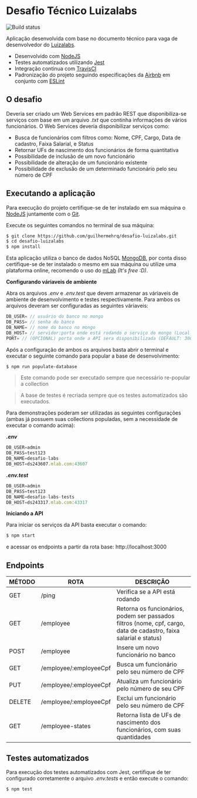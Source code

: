 # Desafio Técnico Luizalabs

![Build status](https://travis-ci.com/guilhermehrq/desafio-luizalabs.svg?token=NMRqR1XzXHw8yVERNabp&branch=master)

Aplicação desenvolvida com base no documento técnico para vaga de desenvolvedor do [Luizalabs](https://www.99jobs.com/luizalabs).

-   Desenvolvido com [NodeJS](https://nodejs.org/)
-   Testes automatizados utilizando [Jest](https://jestjs.io/)
-   Integração continua com [TravisCI](https://travis-ci.com/)
-   Padronização do projeto seguindo especificações da [Airbnb](https://github.com/airbnb/javascript) em conjunto com [ESLint](https://eslint.org/)

## O desafio

Deveria ser criado um Web Services em padrão REST que disponibiliza-se serviços com base em um arquivo _.txt_ que continha informações de vários funcionários.
O Web Services deveria disponibilizar serviços como:

-   Busca de funcionários com filtros como: Nome, CPF, Cargo, Data de cadastro, Faixa Salarial, e Status
-   Retornar UFs de nascimento dos funcionários de forma quantitativa
-   Possibilidade de inclusão de um novo funcionário
-   Possibilidade de alteração de um funcionário existente
-   Possibilidade de exclusão de um determinado funcionário pelo seu número de CPF

## Executando a aplicação

Para execução do projeto certifique-se de ter instalado em sua máquina o [NodeJS](https://nodejs.org/en/download/) juntamente com o [Git](https://git-scm.com/downloads).

Execute os seguintes comandos no terminal de sua máquina:

```sh
$ git clone https://github.com/guilhermehrq/desafio-luizalabs.git
$ cd desafio-luizalabs
$ npm install
```

Esta aplicação utiliza o banco de dados NoSQL [MongoDB](https://www.mongodb.com/), por conta disso certifique-se de ter instalado o mesmo em sua máquina ou utilize uma plataforma online, recomendo o uso do [mLab](https://mlab.com/) _(It's free :D)_.

**Configurando váriaveis de ambiente**

Abra os arquivos _.env_ e _.env.test_ que devem armazenar as váriaveis de ambiente de desenvolvimento e testes respectivamente. Para ambos os arquivos deveram ser configuradas as seguintes váriaveis:

```js
DB_USER= // usuário do banco no mongo
DB_PASS= // senha do banco
DB_NAME= // nome do banco no mongo
DB_HOST= // servidor:porta onde está rodando o serviço do mongo (Local: localhost:27017)
PORT= // (OPCIONAL) porta onde a API sera disponibilizada (DEFAULT: 3000)
```

Após a configuração de ambos os arquivos basta abrir o terminal e executar o seguinte comando para popular a base de desenvolvimento:

```sh
$ npm run populate-database
```

> Este comando pode ser executado sempre que necessário re-popular a collection

> A base de testes é recriada sempre que os testes automatizados são
> executados.

Para demonstrações poderam ser utilizadas as seguintes configurações (ambas já possuem suas collections populadas, sem a necessidade de executar o comando acima):

**_.env_**

```js
DB_USER=admin
DB_PASS=test123
DB_NAME=desafio-labs
DB_HOST=ds243607.mlab.com:43607
```

**_.env.test_**

```js
DB_USER=admin
DB_PASS=test123
DB_NAME=desafio-labs-tests
DB_HOST=ds243317.mlab.com:43317
```

**Iniciando a API**

Para iniciar os serviços da API basta executar o comando:

```sh
$ npm start
```

e acessar os endpoints a partir da rota base: http://localhost:3000

## Endpoints

| MÉTODO | ROTA                   | DESCRIÇÃO                                                                                                         |
| ------ | ---------------------- | ----------------------------------------------------------------------------------------------------------------- |
| GET    | /ping                  | Verifica se a API está rodando                                                                                    |
| GET    | /employee              | Retorna os funcionários, podem ser passados filtros (nome, cpf, cargo, data de cadastro, faixa salarial e status) |
| POST   | /employee              | Insere um novo funcionário no banco                                                                               |
| GET    | /employee/:employeeCpf | Busca um funcionário pelo seu número de CPF                                                                       |
| PUT    | /employee/:employeeCpf | Atualiza um funcionário pelo número de seu CPF                                                                    |
| DELETE | /employee/:employeeCpf | Exclui um funcionário pelo seu número de CPF                                                                      |
| GET    | /employee-states       | Retorna lista de UFs de nascimento dos funcionários, com suas quantidades                                         |

## Testes automatizados

Para execução dos testes automatizados com Jest, certifique de ter configurado corretamente o arquivo _.env.tests_ e então execute o comando:

```sh
$ npm test
```

